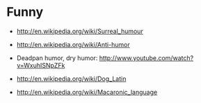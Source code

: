 # Funny

-   <http://en.wikipedia.org/wiki/Surreal_humour>

-   <http://en.wikipedia.org/wiki/Anti-humor>

-   Deadpan humor, dry humor: <http://www.youtube.com/watch?v=WxuhISNpZFk>

-   <http://en.wikipedia.org/wiki/Dog_Latin>

-   <http://en.wikipedia.org/wiki/Macaronic_language>
